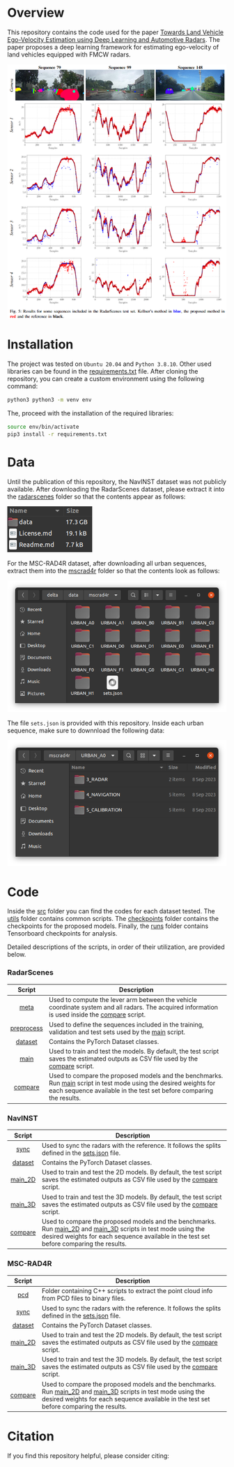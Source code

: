 # Overview

This repository contains the code used for the paper [Towards Land Vehicle Ego-Velocity Estimation using Deep Learning and Automotive Radars](). The paper proposes a deep learning framework for estimating ego-velocity of land vehicles equipped with FMCW radars.

![radarscenes example](assets/radarscenes_example.png)

# Installation

The project was tested on `Ubuntu 20.04` and `Python 3.8.10`. Other used libraries can be found in the [requirements.txt](requirements.txt) file. After cloning the repository, you can create a custom environment using the following command:

```bash
python3 python3 -m venv env
```

The, proceed with the installation of the required libraries:

```bash
source env/bin/activate
pip3 install -r requirements.txt
```

# Data

Until the publication of this repository, the NavINST dataset was not publicly available. After downloading the RadarScenes dataset, please extract it into the [radarscenes](data/radarscenes/) folder so that the contents appear as follows:

![radarscenes data](assets/radarscenes_data.png)

For the MSC-RAD4R dataset, after downloading all urban sequences, extract them into the [mscrad4r](data/mscrad4r/) folder so that the contents look as follows:

![mscrad4r data](assets/mscrad4r_data.png)

The file ``sets.json`` is provided with this repository. Inside each urban sequence, make sure to downnload the following data:

![mscrad4r sequence data](assets/mscrad4r_sequence_data.png)


# Code

Inside the [src](src/) folder you can find the codes for each dataset tested. The [utils](src/utils/) folder contains common scripts. The [checkpoints](checkpoints/) folder contains the checkpoints for the proposed models. Finally, the [runs](runs/) folder contains Tensorboard checkpoints for analysis.

Detailed descriptions of the scripts, in order of their utilization, are provided below.

### RadarScenes

| Script | Description |
|:----------------:|---------------|
| [meta](src/radarscenes/meta.py) | Used to compute the lever arm between the vehicle coordinate system and all radars. The acquired information is used inside the [compare](src/radarscenes/compare.py) script. |
| [preprocess](src/radarscenes/preprocess.py) | Used to define the sequences included in the training, validation and test sets used by the [main](src/radarscenes/main.py) script. |
| [dataset](src/radarscenes/dataset.py) | Contains the PyTorch Dataset classes. |
| [main](src/radarscenes/main.py) | Used to train and test the models. By default, the test script saves the estimated outputs as CSV file used by the [compare](src/radarscenes/compare.py) script.|
| [compare](src/radarscenes/compare.py) | Used to compare the proposed models and the benchmarks. Run [main](src/radarscenes/main.py) script in test mode using the desired weights for each sequence available in the test set before comparing the results.|

### NavINST

| Script | Description |
|:----------------:|---------------|
| [sync](src/navinst/sync.py) | Used to sync the radars with the reference. It follows the splits defined in the [sets.json](data/navinst/sets.json) file. |
| [dataset](src/navinst/dataset.py) | Contains the PyTorch Dataset classes. |
| [main_2D](src/navinst/main_2D.py) | Used to train and test the 2D models. By default, the test script saves the estimated outputs as CSV file used by the [compare](src/navinst/compare.py) script.|
| [main_3D](src/navinst/main_3D.py) | Used to train and test the 3D models. By default, the test script saves the estimated outputs as CSV file used by the [compare](src/navinst/compare.py) script.|
| [compare](src/navinst/compare.py) | Used to compare the proposed models and the benchmarks. Run [main_2D](src/navinst/main_2D.py) and [main_3D](src/navinst/main_3D.py) scripts in test mode using the desired weights for each sequence available in the test set before comparing the results.|

### MSC-RAD4R

| Script | Description |
|:----------------:|---------------|
| [pcd](src/pcd/) | Folder containing C++ scripts to extract the point cloud info from PCD files to binary files. |
| [sync](src/mscrad4r/sync.py) | Used to sync the radars with the reference. It follows the splits defined in the [sets.json](data/mscrad4r/sets.json) file. |
| [dataset](src/mscrad4r/dataset.py) | Contains the PyTorch Dataset classes. |
| [main_2D](src/mscrad4r/main_2D.py) | Used to train and test the 2D models. By default, the test script saves the estimated outputs as CSV file used by the [compare](src/mscrad4r/compare.py) script.|
| [main_3D](src/mscrad4r/main_3D.py) | Used to train and test the 3D models. By default, the test script saves the estimated outputs as CSV file used by the [compare](src/mscrad4r/compare.py) script.|
| [compare](src/mscrad4r/compare.py) | Used to compare the proposed models and the benchmarks. Run [main_2D](src/mscrad4r/main_2D.py) and [main_3D](src/mscrad4r/main_3D.py) scripts in test mode using the desired weights for each sequence available in the test set before comparing the results.|

# Citation
If you find this repository helpful, please consider citing:
<!-- ```bibtex

``` -->